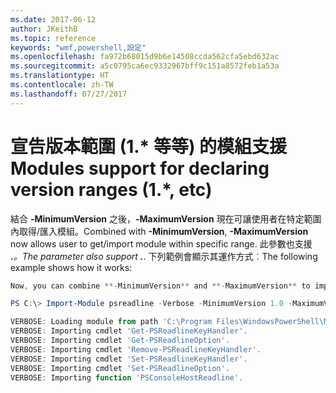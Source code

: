```yaml
---
ms.date: 2017-06-12
author: JKeithB
ms.topic: reference
keywords: "wmf,powershell,設定"
ms.openlocfilehash: fa972b68015d9b6e14508ccda562cfa5ebd632ac
ms.sourcegitcommit: a5c0795ca6ec9332967bff9c151a8572feb1a53a
ms.translationtype: HT
ms.contentlocale: zh-TW
ms.lasthandoff: 07/27/2017
---
```

# <a name="modules-support-for-declaring-version-ranges-1-etc"></a><span data-ttu-id="e68ec-102">宣告版本範圍 (1.* 等等) 的模組支援</span><span class="sxs-lookup"><span data-stu-id="e68ec-102">Modules support for declaring version ranges (1.*, etc)</span></span>
<span data-ttu-id="e68ec-103">結合 **-MinimumVersion** 之後，**-MaximumVersion** 現在可讓使用者在特定範圍內取得/匯入模組。</span><span class="sxs-lookup"><span data-stu-id="e68ec-103">Combined with **-MinimumVersion**, **-MaximumVersion** now allows user to get/import module within specific range.</span></span> <span data-ttu-id="e68ec-104">此參數也支援 **.***。</span><span class="sxs-lookup"><span data-stu-id="e68ec-104">The parameter also support **.***.</span></span> <span data-ttu-id="e68ec-105">下列範例會顯示其運作方式︰</span><span class="sxs-lookup"><span data-stu-id="e68ec-105">The following example shows how it works:</span></span>

```powershell
Now, you can combine **-MinimumVersion** and **-MaximumVersion** to import module within specific range:

PS C:\> Import-Module psreadline -Verbose -MinimumVersion 1.0 -MaximumVersion 1.2.*

VERBOSE: Loading module from path 'C:\Program Files\WindowsPowerShell\Modules\psreadline\1.1\psreadline.psd1'.
VERBOSE: Importing cmdlet 'Get-PSReadlineKeyHandler'.
VERBOSE: Importing cmdlet 'Get-PSReadlineOption'.
VERBOSE: Importing cmdlet 'Remove-PSReadlineKeyHandler'.
VERBOSE: Importing cmdlet 'Set-PSReadlineKeyHandler'.
VERBOSE: Importing cmdlet 'Set-PSReadlineOption'.
VERBOSE: Importing function 'PSConsoleHostReadline'.
```

